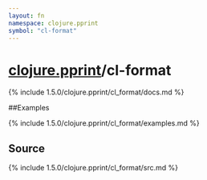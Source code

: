 ```yaml
---
layout: fn
namespace: clojure.pprint
symbol: "cl-format"
---
```


# [clojure.pprint](../)/cl-format

{% include 1.5.0/clojure.pprint/cl_format/docs.md %}

##Examples

{% include 1.5.0/clojure.pprint/cl_format/examples.md %}
## Source
{% include 1.5.0/clojure.pprint/cl_format/src.md %}

